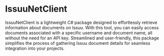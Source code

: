# IssuuNetClient

IssuuNetClient is a lightweight C# package designed to effortlessly retrieve information about documents on Issuu. With this tool, you can easily access documents associated with a specific username and document name, all without the need for an API key. Streamlined and user-friendly, this package simplifies the process of gathering Issuu document details for seamless integration into your projects.